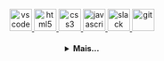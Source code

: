 <!-- [![banner](http://maratonadesofa.com/wp-content/uploads/2020/10/kvothe.png)](https://github.com/Mauricio-Maxuel) -->

  <p align="center">
   <a href="https://code.visualstudio.com/">
      <img src="https://cdn.jsdelivr.net/gh/devicons/devicon/icons/vscode/vscode-original.svg" alt="vscode" width="40" height="40"/>
   </a>
   <a href="https://developer.mozilla.org/pt-BR/docs/Web/HTML">
      <img src="https://cdn.jsdelivr.net/gh/devicons/devicon/icons/html5/html5-plain.svg" alt="html5" width="40" height="40"/>
   </a>
   <a href="https://developer.mozilla.org/pt-BR/docs/Web/CSS">
      <img src="https://cdn.jsdelivr.net/gh/devicons/devicon/icons/css3/css3-plain.svg" alt="css3" width="40" height="40"/>
   </a>
   <a href="https://developer.mozilla.org/en-US/docs/Web/JavaScript">
      <img src="https://cdn.jsdelivr.net/gh/devicons/devicon/icons/javascript/javascript-original.svg" alt="javascript" width="40" height="40"/>
   </a>

<!--    <a href="https://nodejs.org">
      <img src="https://cdn.jsdelivr.net/gh/devicons/devicon/icons/nodejs/nodejs-original.svg" alt="nodejs" width="40" height="40"/>
   </a> -->
  
   <a href="https://www.mysql.com/">
      <img src="https://cdn.jsdelivr.net/gh/devicons/devicon/icons/mysql/mysql-original.svg" alt="slack" width="40" height="40" />
   </a>
  
   <a href="https://git-scm.com/">
      <img src="https://cdn.jsdelivr.net/gh/devicons/devicon/icons/git/git-original.svg" alt="git" width="40" height="40"/>
   </a>
</p>

<h4 align="center">
<details>
<summary>Mais...</summary>
<h1 align="center"><img src="https://media.giphy.com/media/hvRJCLFzcasrR4ia7z/giphy.gif" width="25px">Oi meu nome é Mauricio Maxuel</h1></img>

<p align="center">
  <a href="https://github.com/Mauricio-Maxuel">
    <img
      align="center"
      height="150em"
      src="https://github-readme-stats.vercel.app/api?username=Mauricio-Maxuel&show_icons=true&include_all_commits=true&count_private=true&theme=tokyonight"
    />
  </a>
  <a href="https://github.com/Mauricio-Maxuel">
    <img
      align="center"
      height="150em"
      src="https://github-readme-stats.vercel.app/api/top-langs/?username=Mauricio-Maxuel&show_icons=true&include_all_commits=true&count_private=true&layout=compact&theme=tokyonight"
    />
  </a>
</p>


<p align="center">
  <a href="https://github.com/Mauricio-Maxuel">
    <img
      align="center"
      src="https://github-profile-trophy.vercel.app/?username=Mauricio-Maxuel&theme=onedark&no-frame=true&row=1&&margin-w=20&no-bg=true"
    />
  </a>
</a>
</p>


<h3 align="center">Sobre mim:</h3>

  <a href="https://www.linkedin.com/in/MauricioMaxuel/">
    <img
         align="center"
         src="https://img.shields.io/badge/LinkedIn-1C1C1C?style=for-the-badge&logo=linkedin&logoColor=00FFFF"
  </a>
</p>
</details>

